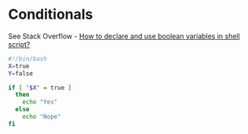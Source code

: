 # Conditionals

See Stack Overflow - [How to declare and use boolean variables in shell script?](https://stackoverflow.com/questions/2953646/how-to-declare-and-use-boolean-variables-in-shell-script)

```bash
#!/bin/bash
X=true
Y=false

if [ "$X" = true ]
  then
    echo "Yes"
  else
    echo "Nope"
fi
```
